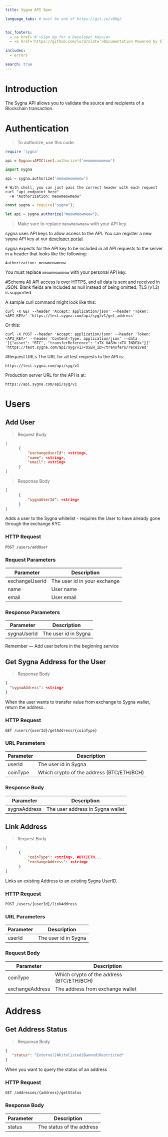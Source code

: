 ```yaml
---
title: Sygna API Spec

language_tabs: # must be one of https://git.io/vQNgJ


toc_footers:
  - <a href='#'>Sign Up for a Developer Key</a>
  - <a href='https://github.com/lord/slate'>Documentation Powered by Slate</a>

includes:
  - errors

search: true
---
```


# Introduction

The Sygna API allows you to validate the source and recipients of a Blockchain transaction.

# Authentication

> To authorize, use this code:

```ruby
require 'sygna'

api = Sygna::APIClient.authorize!('meowmeowmeow')
```

```python
import sygna

api = sygna.authorize('meowmeowmeow')
```

```shell
# With shell, you can just pass the correct header with each request
curl "api_endpoint_here"
  -H "Authorization: meowmeowmeow"
```

```javascript
const sygna = require("sygna");

let api = sygna.authorize("meowmeowmeow");
```

> Make sure to replace `meowmeowmeow` with your API key.

sygna uses API keys to allow access to the API. You can register a new sygna API key at our [developer portal](http://example.com/developers).

sygna expects for the API key to be included in all API requests to the server in a header that looks like the following:

`Authorization: meowmeowmeow`

<aside class="notice">
You must replace <code>meowmeowmeow</code> with your personal API key.
</aside>

#Schema
All API access is over HTTPS, and all data is sent and received in JSON. Blank fields are included as null instead of being omitted. TLS (v1.2) is supported.

A sample curl command might look like this:

`curl -X GET --header 'Accept: application/json' --header 'Token: <API_KEY>' 'https://test.sygna.com/api/syg/v1/get_address'`

Or this:

`curl -X POST --header 'Accept: application/json' --header 'Token: <API_KEY>' --header 'Content-Type: application/json' --data '[{"asset": "BTC", "transferReference": "<TX_HASH>:<TX_INDEX>"}]' 'https://test.sygna.com/api/syg/v1/<USER_ID>/transfers/received'`


#Request URLs
The URL for all test requests to the API is:

`https://test.sygna.com/api/syg/v1`

Production server URL for the API is at:

`https://api.sygna.com/api/syg/v1`

# Users

## Add User

> Request Body

```json
[
      {
          "exchangeUserId": <string>,
          "name": <string>,
          "email": <string>
      }
]
```

> Response Body

```json
[
      {
          "sygnaUserId": <string>
      }
]
```

Adds a user to the Sygna whitelist - requires the User to have already gone through the exchange KYC

### HTTP Request

`POST /users/addUser`

### Request Parameters

| Parameter      | Description                  |
| -------------- | ---------------------------- |
| exchangeUserId | The user id in your exchange |
| name           | User name                    |
| email          | User email                   |

### Response Parameters

| Parameter   | Description          |
| ----------- | -------------------- |
| sygnaUserId | The user id in Sygna |

<aside class="success">
Remember — Add user before in the beginning service
</aside>

## Get Sygna Address for the User

> Response Body

```json
{
  "sygnaAddress": <string>
}
```

When the user wants to transfer value from exchange to Sygna wallet, return the address.

### HTTP Request

`GET /users/{userId}/getAddress/{coinType}`

### URL Parameters

| Parameter | Description                               |
| --------- | ----------------------------------------- |
| userId    | The user id in Sygna                      |
| coinType  | Which crypto of the address (BTC/ETH/BCH) |

### Response Body

| Parameter    | Description                      |
| ------------ | -------------------------------- |
| sygnaAddress | The user address in Sygna wallet |

## Link Address

> Request Body

```json
[
      {
          "coinType": <string>, #BTC|ETH...
          "exchangeAddress": <string>
      }
]
```

Links an existing Address to an existing Sygna UserID.

### HTTP Request

`POST /users/{userId}/linkAddress`

### URL Parameters

| Parameter | Description          |
| --------- | -------------------- |
| userId    | The user id in Sygna |

### Request Body

| Parameter       | Description                               |
| --------------- | ----------------------------------------- |
| coinType        | Which crypto of the address (BTC/ETH/BCH) |
| exchangeAddress | The address from exchange wallet          |

###

# Address

## Get Address Status

> Response Body

```json
{
   "status": "External|Whitelisted|Banned|Restricted"
}
```

When you want to query the status of an address

### HTTP Request

`GET /addresses/{address}/getStatus`

### Response Body

| Parameter | Description               |
| --------- | ------------------------- |
| status    | The status of the address |
